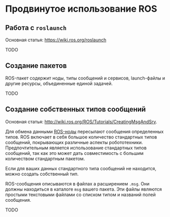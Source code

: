 # Продвинутое использование ROS

## Работа с `roslaunch`

Основная статья: https://wiki.ros.org/roslaunch

TODO

## Создание пакетов

ROS-пакет содержит ноды, типы сообщений и сервисов, launch-файлы и другие ресурсы, объединенные единой задачей.

TODO

## Создание собственных типов сообщений

Основная статья: http://wiki.ros.org/ROS/Tutorials/CreatingMsgAndSrv.

Для обмена данными [ROS-ноды](ros.md#Ноды) пересылают сообщения определенных типов. ROS включает в себя большое количество стандартных типов сообщений, покрывающих различные аспекты робототехники. Предпочтительным является использование стандартных типов сообщений, так как это может дать совместимость с большим количеством стандартным пакетом.

Если для ваших данных стандартного типа сообщений не находится, можно создать собственный тип.

ROS-сообщения описываются в файлах а расширением `.msg`. Они должны находиться в каталоге `msg` вашего пакета. Эти файлы являются простыми текстовыми файлами со списком типом и названий полей сообщения.

TODO
